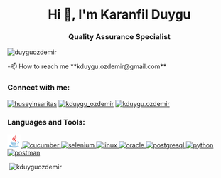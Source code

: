 <h1 align="center">Hi 👋, I'm Karanfil Duygu</h1>
<h3 align="center">Quality Assurance Specialist</h3>
<p align="left"><img src="https://komarev.com/ghpvc/?username=duyguozdemir&label=Profile%20views&color=0e75b6&style=flat" alt="duyguozdemir" /></p>
-📫 How to reach me **kduygu.ozdemir@gmail.com**

<h3 align="left">Connect with me:</h3>
<p align="left">
  <a href="https://linkedin.com/in/karanfilduyguozdemir" target="blank"
    ><img align="center" src="https://cdn-icons-png.flaticon.com/512/174/174857.png" alt="huseyinsaritas" height="40" width="40"
  /></a>
  <a href="https://www.hackerrank.com/kduygu_ozdemir" target="blank"
    ><img align="center" src="https://cdn.jsdelivr.net/npm/simple-icons@3.0.1/icons/hackerrank.svg" alt="kduygu_ozdemir" height="30" width="40"
  /></a>
  <a href="https://medium.com/@kduygu.ozdemir" target="blank"
  ><img align="center" src="https://user-images.githubusercontent.com/36799589/96227773-3acc6080-0fb2-11eb-837f-f5026d472969.jpg" alt="kduygu.ozdemir" height="30" width="40"
/></a>
</p>
<h3 align="left">Languages and Tools:</h3>
<p align="left">
  <a href="https://www.java.com" rel="nofollow"> <img src="https://raw.githubusercontent.com/devicons/devicon/master/icons/java/java-original.svg" alt="java" width="30" height="30" style="max-width: 100%;"> </a>
  <a href="https://cucumber.io/" rel="nofollow"> <img src="https://camo.githubusercontent.com/aed0850f4a3c6a32fb74caddb8de40bb6b76cfb04293f0c26489c9676a741af4/68747470733a2f2f7777772e766563746f726c6f676f2e7a6f6e652f6c6f676f732f637563756d626572696f2f637563756d626572696f2d69636f6e2e737667" alt="cucumber" width="30" height="30" data-canonical-src="https://www.vectorlogo.zone/logos/cucumberio/cucumberio-icon.svg" style="max-width: 100%;"> </a>
<a href="https://www.selenium.dev/" target="_blank">
<img src="https://avatars0.githubusercontent.com/u/983927?v=3&s=400" alt="selenium" width="40" height="40" />
</a>
  <a href="https://www.linux.org/" target="_blank">
    <img src="https://cdn3.iconfinder.com/data/icons/logos-brands-3/24/logo_brand_brands_logos_linux-512.png" alt="linux" width="40" height="40" />
  </a>
  <a href="https://www.oracle.com/" target="_blank">
    <img src="https://cdn4.iconfinder.com/data/icons/flat-brand-logo-2/512/oracle-512.png" alt="oracle" width="40" height="40" />
  </a>
  <a href="https://www.postgresql.org" target="_blank">
    <img src="https://cdn.iconscout.com/icon/free/png-512/postgresql-11-1175122.png" alt="postgresql" width="40" height="40" />
  </a>
  <a href="https://www.python.org" target="_blank">
    <img src="https://cdn3.iconfinder.com/data/icons/logos-and-brands-adobe/512/267_Python-512.png" alt="python" width="40" height="40" />
  </a>
<a href="https://postman.com" rel="nofollow"> <img src="https://camo.githubusercontent.com/93b32389bf746009ca2370de7fe06c3b5146f4c99d99df65994f9ced0ba41685/68747470733a2f2f7777772e766563746f726c6f676f2e7a6f6e652f6c6f676f732f676574706f73746d616e2f676574706f73746d616e2d69636f6e2e737667" alt="postman" width="30" height="30" data-canonical-src="https://www.vectorlogo.zone/logos/getpostman/getpostman-icon.svg" style="max-width: 100%;"> </a>
</p>
<p>&nbsp;<img align="center" src="https://github-readme-stats.vercel.app/api?username=kduyguozdemir&show_icons=true&locale=en" alt="kduyguozdemir" /></p>

